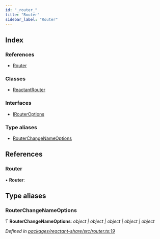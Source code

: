 ```yaml
---
id: "_router_"
title: "Router"
sidebar_label: "Router"
---
```


## Index

### References

* [Router](_router_.md#router)

### Classes

* [ReactantRouter](../classes/_router_.reactantrouter.md)

### Interfaces

* [IRouterOptions](../interfaces/_router_.irouteroptions.md)

### Type aliases

* [RouterChangeNameOptions](_router_.md#routerchangenameoptions)

## References

###  Router

• **Router**:

## Type aliases

###  RouterChangeNameOptions

Ƭ **RouterChangeNameOptions**: *object | object | object | object | object*

*Defined in [packages/reactant-share/src/router.ts:19](https://github.com/unadlib/reactant/blob/f1370319/packages/reactant-share/src/router.ts#L19)*
